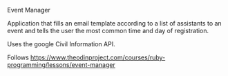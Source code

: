 Event Manager

Application that fills an email template according to a list of assistants to an event and tells the user the most common time and day of registration.

Uses the google Civil Information API.

Follows https://www.theodinproject.com/courses/ruby-programming/lessons/event-manager
